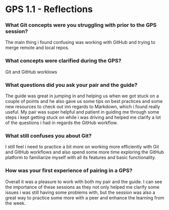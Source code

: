 # GPS 1.1 - Reflections

### What Git concepts were you struggling with prior to the GPS session?
The main thing i found confusing was working with GitHub and trying to merge remote and local repos. 

### What concepts were clarified during the GPS?
Git and GitHub worklows

### What questions did you ask your pair and the guide?
The guide was great in jumping in and helping us when we got stuck on a couple of points and he also gave us some tips on best practices and some new resources to check out inn regards to Markdown, which i found really useful. My pair was super helpful and patient in guiding me through some steps i kept getting stuck on while i was driving and helped me clarify a lot of the questions i had in regards the GitHub workflow. 

### What still confuses you about Git?
I still feel i need to practice a bit more on working more efficiently with Git and GitHub workflows and also spend some more time exploring the GitHub platform to familiarize myself with all its features and basic functionality.

### How was your first experience of pairing in a GPS?
Overall it was a pleasure to work with both my pair and the guide. I can see the importance of these sessions as they not only helped me clarify some issues i was still having some problems with, but the session was also a great way to practice some more with a peer and enhance the learning from the week. 